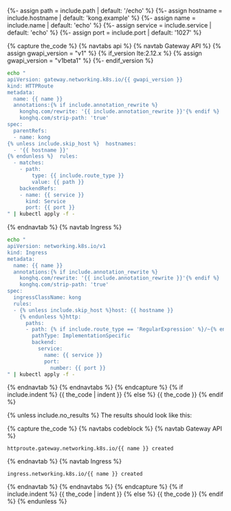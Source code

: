 {%- assign path = include.path | default: '/echo' %}
{%- assign hostname = include.hostname | default: 'kong.example' %}
{%- assign name = include.name | default: 'echo' %}
{%- assign service = include.service | default: 'echo' %}
{%- assign port = include.port | default: '1027' %}

{% capture the_code %}
{% navtabs api %}
{% navtab Gateway API %}
{% assign gwapi_version = "v1" %}
{% if_version lte:2.12.x %}
{% assign gwapi_version = "v1beta1" %}
{%- endif_version %}
```bash
echo "
apiVersion: gateway.networking.k8s.io/{{ gwapi_version }}
kind: HTTPRoute
metadata:
  name: {{ name }}
  annotations:{% if include.annotation_rewrite %}
    konghq.com/rewrite: '{{ include.annotation_rewrite }}'{% endif %}
    konghq.com/strip-path: 'true'
spec:
  parentRefs:
  - name: kong
{% unless include.skip_host %}  hostnames:
  - '{{ hostname }}'
{% endunless %}  rules:
  - matches:
    - path:
        type: {{ include.route_type }}
        value: {{ path }}
    backendRefs:
    - name: {{ service }}
      kind: Service
      port: {{ port }}
" | kubectl apply -f -
```
{% endnavtab %}
{% navtab Ingress %}
```bash
echo "
apiVersion: networking.k8s.io/v1
kind: Ingress
metadata:
  name: {{ name }}
  annotations:{% if include.annotation_rewrite %}
    konghq.com/rewrite: '{{ include.annotation_rewrite }}'{% endif %}
    konghq.com/strip-path: 'true'
spec:
  ingressClassName: kong
  rules:
  - {% unless include.skip_host %}host: {{ hostname }}
    {% endunless %}http:
      paths:
      - path: {% if include.route_type == 'RegularExpression' %}/~{% endif %}{{ path }}
        pathType: ImplementationSpecific
        backend:
          service:
            name: {{ service }}
            port:
              number: {{ port }}
" | kubectl apply -f -
```
{% endnavtab %}
{% endnavtabs %}
{% endcapture %}
{% if include.indent %}
{{ the_code | indent }}
{% else %}
{{ the_code }}
{% endif %}

{% unless include.no_results %}
The results should look like this:

{% capture the_code %}
{% navtabs codeblock %}
{% navtab Gateway API %}
```text
httproute.gateway.networking.k8s.io/{{ name }} created
```
{% endnavtab %}
{% navtab Ingress %}
```text
ingress.networking.k8s.io/{{ name }} created
```
{% endnavtab %}
{% endnavtabs %}
{% endcapture %}
{% if include.indent %}
{{ the_code | indent }}
{% else %}
{{ the_code }}
{% endif %}
{% endunless %}